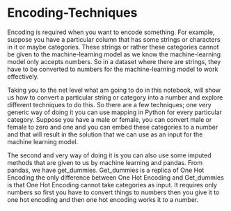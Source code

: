 # Encoding-Techniques
Encoding is required when you want to encode something. For example, suppose you have a particular column that has some strings or characters in it or maybe categories. These strings or rather these categories cannot be given to the machine-learning model  as we know the machine-learning model only accepts numbers. So in a dataset where there are strings, they have to be converted to numbers for the machine-learning model to work effectively. 

Taking you to the net level what am going to do in this notebook, will show us how to convert a particular string or category into a number and explore different techniques to do this. So there are a few techniques; one very generic way of doing it you can use mapping in Python for every particular category. Suppose you have a male or female, you can convert male or female to zero and one and you can embed these categories to a number and that will result in the solution that we can use as an input for the machine learning model.

The second and very way of doing it is you can also use some imputed methods that are given to us by machine learning and pandas. From pandas, we have get_dummies. Get_dummies is a replica of One Hot  Encoding the only difference between One Hot Encoding and Get_dummies is that One Hot Encoding cannot take categories as input. It requires only numbers so first you have to convert things to numbers then you give it to one hot encoding and then one hot encoding works it to a number.
